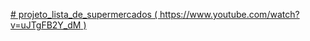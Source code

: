 [# projeto_lista_de_supermercados
( https://www.youtube.com/watch?v=uJTgFB2Y_dM )]( https://www.youtube.com/watch?v=uJTgFB2Y_dM )
